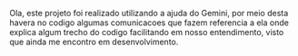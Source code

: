 Ola, este projeto foi realizado utilizando a ajuda do Gemini, por meio desta havera no codigo algumas comunicacoes que fazem referencia a ela onde explica algum trecho do codigo
facilitando em nosso entendimento, visto que ainda me encontro em desenvolvimento.
